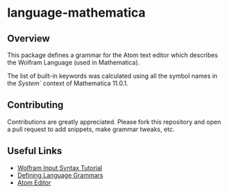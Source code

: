 # language-mathematica

## Overview
This package defines a grammar for the Atom text editor which describes the Wolfram Language (used in Mathematica).

The list of built-in keywords was calculated using all the symbol names in the *System`* context of Mathematica 11.0.1.

## Contributing
Contributions are greatly appreciated. Please fork this repository and open a pull request to add snippets, make grammar
tweaks, etc.

## Useful Links
- [Wolfram Input Syntax Tutorial](http://reference.wolfram.com/language/tutorial/InputSyntax.html)
- [Defining Language Grammars](http://manual.macromates.com/en/language_grammars.html)
- [Atom Editor](http://atom.io)
